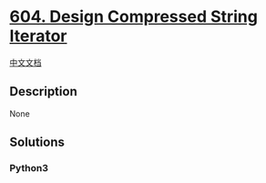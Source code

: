 # [604. Design Compressed String Iterator](https://leetcode.com/problems/design-compressed-string-iterator)

[中文文档](/leetcode/0600-0699/0604.Design%20Compressed%20String%20Iterator/README.md)

## Description

None

## Solutions

<!-- tabs:start -->

### **Python3**

```python

```

<!-- tabs:end -->

